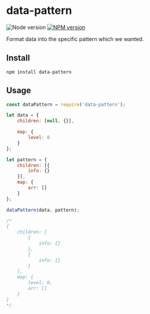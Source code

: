# data-pattern

![Node version][node-image] [![NPM version][npm-image]][npm-url]

Format data into the specific pattern which we wanted.

## Install

```
npm install data-pattern
```

## Usage

```javascript
const dataPattern = require('data-pattern');

let data = {
    children: [null, {}],

    map: {
        level: 0
    }
};

let pattern = {
    children: [{
        info: {}
    }],
    map: {
        arr: []
    }
};

dataPattern(data, pattern);

/*
{
    children: [
        {
            info: {}
        },
        {
            info: {}
        }
    ],
    map: {
        level: 0,
        arr: []
    }
}
*/
```

[npm-url]: https://www.npmjs.com/package/data-pattern
[npm-image]: https://img.shields.io/npm/v/data-pattern.svg

[node-image]: https://img.shields.io/node/v/data-pattern.svg
